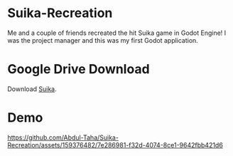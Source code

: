# Suika-Recreation
Me and a couple of friends recreated the hit Suika game in Godot Engine! I was the project manager and this was my first Godot application.
# Google Drive Download
Download [Suika](https://drive.google.com/file/d/1mLyQC3jAX_dwOO-c79bnYMQ6HAjGELiK/view?usp=sharing).
# Demo
https://github.com/Abdul-Taha/Suika-Recreation/assets/159376482/7e286981-f32d-4074-8ce1-9642fbb421d6
